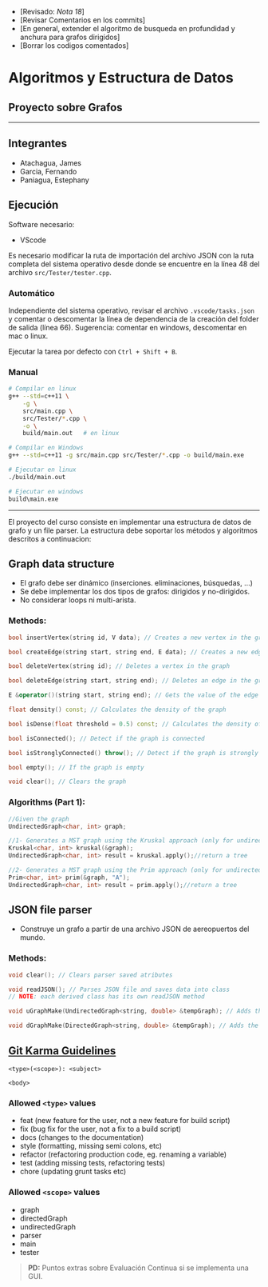 -   [Revisado: *Nota 18*]
-   [Revisar Comentarios en los commits]
-   [En general, extender el algoritmo de busqueda en profundidad y anchura para grafos dirigidos]
-   [Borrar los codigos comentados]

# Algoritmos y Estructura de Datos

## Proyecto sobre Grafos

---

## Integrantes

-   Atachagua, James
-   Garcia, Fernando
-   Paniagua, Estephany

## Ejecución

Software necesario:

-   VScode

Es necesario modificar la ruta de importación del archivo JSON con la ruta completa del sistema operativo desde donde se encuentre en la línea 48 del archivo `src/Tester/tester.cpp`.

### Automático

Independiente del sistema operativo, revisar el archivo `.vscode/tasks.json` y comentar o descomentar la línea de dependencia de la creación del folder de salida (línea 66). Sugerencia: comentar en windows, descomentar en mac o linux.

Ejecutar la tarea por defecto con `Ctrl + Shift + B`.

### Manual

```bash
# Compilar en linux
g++ --std=c++11 \
	-g \
	src/main.cpp \
	src/Tester/*.cpp \
	-o \
	build/main.out   # en linux

# Compilar en Windows
g++ --std=c++11 -g src/main.cpp src/Tester/*.cpp -o build/main.exe

# Ejecutar en linux
./build/main.out

# Ejecutar en windows
build\main.exe
```

---

El proyecto del curso consiste en implementar una estructura de datos de grafo y un file parser. La estructura debe soportar los métodos y algoritmos descritos a continuacion:

## Graph data structure

-   El grafo debe ser dinámico (inserciones. eliminaciones, búsquedas, ...)
-   Se debe implementar los dos tipos de grafos: dirigidos y no-dirigidos.
-   No considerar loops ni multi-arista.

### Methods:

```cpp
bool insertVertex(string id, V data); // Creates a new vertex in the graph with some data and an ID

bool createEdge(string start, string end, E data); // Creates a new edge in the graph with some data

bool deleteVertex(string id); // Deletes a vertex in the graph

bool deleteEdge(string start, string end); // Deletes an edge in the graph, it is not possible to search by the edge value, since it can be repeated

E &operator()(string start, string end); // Gets the value of the edge from the start and end vertexes

float density() const; // Calculates the density of the graph

bool isDense(float threshold = 0.5) const; // Calculates the density of the graph, and determine if it is dense dependening on a threshold value

bool isConnected(); // Detect if the graph is connected

bool isStronglyConnected() throw(); // Detect if the graph is strongly connected (only for directed graphs)

bool empty(); // If the graph is empty

void clear(); // Clears the graph
```

### Algorithms (Part 1):

```cpp
//Given the graph
UndirectedGraph<char, int> graph;

//1- Generates a MST graph using the Kruskal approach (only for undirected graphs)
Kruskal<char, int> kruskal(&graph);
UndirectedGraph<char, int> result = kruskal.apply();//return a tree

//2- Generates a MST graph using the Prim approach (only for undirected graphs)
Prim<char, int> prim(&graph, "A");
UndirectedGraph<char, int> result = prim.apply();//return a tree
```

## JSON file parser

-   Construye un grafo a partir de una archivo JSON de aereopuertos del mundo.

### Methods:

```cpp
void clear(); // Clears parser saved atributes

void readJSON(); // Parses JSON file and saves data into class
// NOTE: each derived class has its own readJSON method

void uGraphMake(UndirectedGraph<string, double> &tempGraph); // Adds the parsed data into the specified undirected graph

void dGraphMake(DirectedGraph<string, double> &tempGraph); // Adds the parsed data into the specified directed graph
```

## [Git Karma Guidelines](http://karma-runner.github.io/5.2/dev/git-commit-msg.html)

```
<type>(<scope>): <subject>

<body>
```

### Allowed `<type>` values

-   feat (new feature for the user, not a new feature for build script)
-   fix (bug fix for the user, not a fix to a build script)
-   docs (changes to the documentation)
-   style (formatting, missing semi colons, etc)
-   refactor (refactoring production code, eg. renaming a variable)
-   test (adding missing tests, refactoring tests)
-   chore (updating grunt tasks etc)

### Allowed `<scope>` values

-   graph
-   directedGraph
-   undirectedGraph
-   parser
-   main
-   tester

> **PD:** Puntos extras sobre Evaluación Continua si se implementa una GUI.
